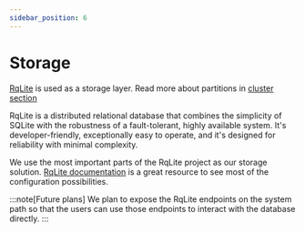 ```yaml
---
sidebar_position: 6
---
```

# Storage
[RqLite](https://rqlite.io/) is used as a storage layer. Read more about partitions in [cluster section](/reference/cluster)

RqLite is a distributed relational database that combines the simplicity of SQLite with the robustness of a fault-tolerant, highly available system. It's developer-friendly, exceptionally easy to operate, and it's designed for reliability with minimal complexity.

We use the most important parts of the RqLite project as our storage solution.
[RqLite documentation](https://rqlite.io/docs/guides/config/) is a great resource to see most of the configuration possibilities.

:::note[Future plans]
We plan to expose the RqLite endpoints on the system path so that the users can use those endpoints to interact with the database directly.
:::
